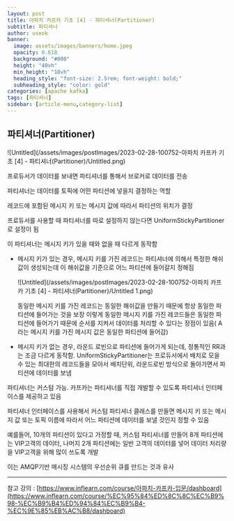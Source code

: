 ```yaml
---
layout: post
title: 아파치 카프카 기초 [4] - 파티셔너(Partitioner)
subtitle: 파티셔너
author: useok
banner:
  image: assets/images/banners/home.jpeg
  opacity: 0.618
  background: "#000"
  height: "40vh"
  min_height: "10vh"
  heading_style: "font-size: 2.5rem; font-weight: bold;"
  subheading_style: "color: gold"
categories: [apache kafka]
tags: [파티셔너]
sidebar: [article-menu,category-list] 
---
```

## 파티셔너(Partitioner)

![Untitled](/assets/images/postImages/2023-02-28-100752-아파치 카프카 기초 [4] - 파티셔너(Partitioner)/Untitled.png)

프로듀서가 데이터를 보내면 파티셔너를 통해서 브로커로 데이터를 전송

파티셔너는 데이터를 토픽에 어떤 파티션에 넣을지 결정하는 역할

레코드에 포함된 메시지 키 또는 메시지 값에 따라서 파티션의 위치가 결정

프로듀서를 사용할 때 파티셔너를 따로 설정하지 않는다면 UniformStickyPartitioner로 설정이 됨

이 파티셔너는 메시지 키가 있을 때와 없을 때 다르게 동작함

- 메시지 키가 있는 경우, 메시지 키를 가진 레코드는 파티셔너에 의해서 특정한 해쉬값이 생성되는데 이 해쉬값을 기준으로 어느 파티션에 들어갈지 정해짐
    
    ![Untitled](/assets/images/postImages/2023-02-28-100752-아파치 카프카 기초 [4] - 파티셔너(Partitioner)/Untitled 1.png)
    
    동일한 메시지 키를 가진 레코드는 동일한 해쉬값을 만들기 때문에 항상 동일한 파티션에 들어가는 것을 보장
    이렇게 동일한 메시지 키를 가진 레코드들은 동일한 파티션에 들어가기 때문에 순서를 지켜서 데이터를 처리할 수 있다는 장점이 있음( A라는 메시지 키를 가진 메시지 값은 동일한 파티션에 들어감)
    
- 메시지 키가 없는 경우, 라운드 로빈으로 파티션에 들어가게 되는데, 정통적인 RR과는 조금 다르게 동작함. UniformStickyPartitioner는 프로듀서에서 배치로 모을 수 있는 최대한의 레코드들을 모아서 배치단위, 라운드로빈 방식으로 돌아가면서 파티션에 데이터를 보냄

파티셔너는 커스텀 가능. 카프카는 파티셔너를 직접 개발할 수 있도록 파티셔너 인터페이스를 제공하고 있음

파티셔너 인터페이스를 사용해서 커스텀 파티셔너 클래스를 만들면 메시지 키 또는 메시지 값 또는 토픽 이름에 따라서 어느 파티션에 데이터를 보낼 것인지 정할 수 있음

예를들어, 10개의 파티션이 있다고 가정할 때, 커스텀 파티셔너를 만들어 8개 파티션에는 VIP고객의 데이터, 나머지 2개 파티션에는 일반 고객의 데이터를 넣어 데이터 처리량을 VIP고객을 위해 많이 쓰도록 개발

이는 AMQP기반 메시징 시스템의 우선순위 큐를 만드는 것과 유사

---

참고 강의 : [https://www.inflearn.com/course/아파치-카프카-입문/dashboard](https://www.inflearn.com/course/%EC%95%84%ED%8C%8C%EC%B9%98-%EC%B9%B4%ED%94%84%EC%B9%B4-%EC%9E%85%EB%AC%B8/dashboard)

